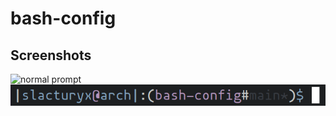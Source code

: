 # bash-config

## Screenshots

<img src="./assets/noraml_prompt.png" alt="normal prompt" />
<img src="./assets/git_prompt.png" alt="git prompt" />
